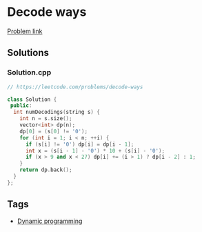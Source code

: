 # Decode ways

[Problem link](https://leetcode.com/problems/decode-ways)

## Solutions


### Solution.cpp
```cpp
// https://leetcode.com/problems/decode-ways

class Solution {
 public:
  int numDecodings(string s) {
    int n = s.size();
    vector<int> dp(n);
    dp[0] = (s[0] != '0');
    for (int i = 1; i < n; ++i) {
      if (s[i] != '0') dp[i] = dp[i - 1];
      int x = (s[i - 1] - '0') * 10 + (s[i] - '0');
      if (x > 9 and x < 27) dp[i] += (i > 1) ? dp[i - 2] : 1;
    }
    return dp.back();
  }
};
```
## Tags

* [Dynamic programming](/README.md#Dynamic_programming)
